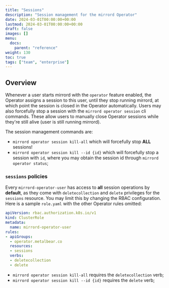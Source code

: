 ```yaml
---
title: "Sessions"
description: "Session management for the mirrord Operator"
date: 2024-03-01T00:00:00+00:00
lastmod: 2024-03-01T00:00:00+00:00
draft: false
images: []
menu:
  docs:
    parent: "reference"
weight: 130
toc: true
tags: ["team", "enterprise"]
---
```


## Overview

Whenever a user starts mirrord with the `operator` feature enabled, the Operator assigns a
session to this user, until they stop running mirrord, at which point the session is closed
in the Operator automatically. Users may also forcefully stop a session with the
`mirrord operator session` cli commands. These allow users to manually close Operator sessions
while they're still alive (user is still running mirrord).

The session management commands are:

- `mirrord operator session kill-all` which will forcefully stop **ALL** sessions!
- `mirrord operator session kill --id {id}` which will forcefully stop a session with `id`,
  where you may obtain the session id through `mirrord operator status`;

### `sessions` policies

Every `mirrord-operator-user` has access to **all** session operations by **default**, as they come
with `deletecollection` and `delete` privileges for the `sessions` resource. You may limit
this by changing the RBAC configuration. Here is a sample `role.yaml` with the other Operator
rules omitted:

```yaml
apiVersion: rbac.authorization.k8s.io/v1
kind: ClusterRole
metadata:
  name: mirrord-operator-user
rules:
- apiGroups:
  - operator.metalbear.co
  resources:
  - sessions
  verbs:
  - deletecollection
  - delete
```

- `mirrord operator session kill-all` requires the `deletecollection` verb;
- `mirrord operator session kill --id {id}` requires the `delete` verb;
